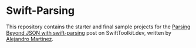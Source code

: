 # Swift-Parsing

This repository contains the starter and final sample projects for the [Parsing Beyond JSON with swift-parsing](https://swifttoolkit.dev/posts/swift-parsing-package) post on SwiftToolkit.dev, written by [Alejandro Martinez](https://github.com/alexito4).
